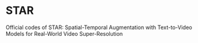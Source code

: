 # STAR
Official codes of STAR: Spatial-Temporal Augmentation with Text-to-Video Models for Real-World Video Super-Resolution
